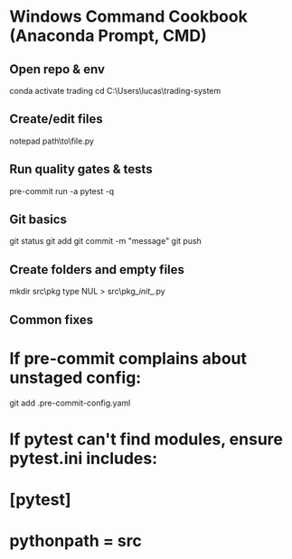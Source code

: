 # Windows Command Cookbook (Anaconda Prompt, CMD)

## Open repo & env
conda activate trading
cd C:\Users\lucas\trading-system

## Create/edit files
notepad path\to\file.py

## Run quality gates & tests
pre-commit run -a
pytest -q

## Git basics
git status
git add <files>
git commit -m "message"
git push

## Create folders and empty files
mkdir src\pkg
type NUL > src\pkg\__init__.py

## Common fixes
# If pre-commit complains about unstaged config:
git add .pre-commit-config.yaml

# If pytest can't find modules, ensure pytest.ini includes:
# [pytest]
# pythonpath = src
